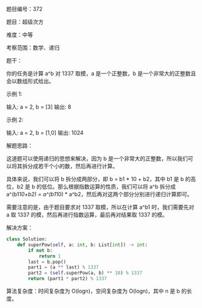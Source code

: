题目编号：372

题目：超级次方

难度：中等

考察范围：数学、递归

题干：

你的任务是计算 a^b 对 1337 取模，a 是一个正整数，b 是一个非常大的正整数且会以数组形式给出。

示例 1:

输入: a = 2, b = [3]
输出: 8

示例 2:

输入: a = 2, b = [1,0]
输出: 1024

解题思路：

这道题可以使用递归的思想来解决，因为 b 是一个非常大的正整数，所以我们可以将其拆分成若干个小的数，然后再进行计算。

具体来说，我们可以将 b 拆分成两部分，即 b = b1 * 10 + b2，其中 b1 是 b 的高位，b2 是 b 的低位。那么根据指数运算的性质，我们可以将 a^b 拆分成 a^(b1*10+b2) = a^(b1*10) * a^b2，然后再对这两个部分分别进行递归计算即可。

需要注意的是，由于题目要求对 1337 取模，所以在计算 a^b1 时，我们需要先对 a 取 1337 的模，然后再进行指数运算，最后再对结果取 1337 的模。

解决方案：

```python
class Solution:
    def superPow(self, a: int, b: List[int]) -> int:
        if not b:
            return 1
        last = b.pop()
        part1 = (a ** last) % 1337
        part2 = (self.superPow(a, b) ** 10) % 1337
        return (part1 * part2) % 1337
```

算法复杂度：时间复杂度为 O(logn)，空间复杂度为 O(logn)，其中 n 是 b 的长度。